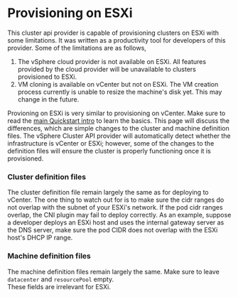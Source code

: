 # Provisioning on ESXi

This cluster api provider is capable of provisioning clusters on ESXi with some limitations.  It was written as a 
productivity tool for developers of this provider.  Some of the limitations are as follows,

1. The vSphere cloud provider is not available on ESXi.  All features provided by the cloud provider will be 
unavailable to clusters provisioned to ESXi.
2. VM cloning is available on vCenter but not on ESXi.  The VM creation process currently is unable to resize the 
machine's disk yet.  This may change in the future.

Provioning on ESXi is very similar to provisioning on vCenter.  Make sure to read the [main Quickstart intro](
./README.md) to learn the basics.  This page will discuss the differences, which are simple changes to the cluster 
and machine definition files.  The vSphere Cluster API provider will automatically detect whether the infrastructure 
is vCenter or ESXi; however, some of the changes to the definition files will ensure the cluster is properly 
functioning once it is provisioned.

### Cluster definition files

The cluster definition file remain largely the same as for deploying to vCenter.  The one thing to watch out for is 
to make sure the cidr ranges do not overlap with the subnet of your ESXi's network.  If the pod cidr ranges overlap, 
the CNI plugin may fail to deploy correctly.  As an example, suppose a developer deploys an ESXi host and uses the 
internal gateway server as the DNS server, make sure the pod CIDR does not overlap with the ESXi host's DHCP IP range.

### Machine definition files

The machine definition files remain largely the same.  Make sure to leave `datacenter` and `resourcePool` empty.  
These fields are irrelevant for ESXi.